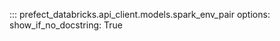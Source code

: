 ::: prefect_databricks.api_client.models.spark_env_pair
    options:
      show_if_no_docstring: True